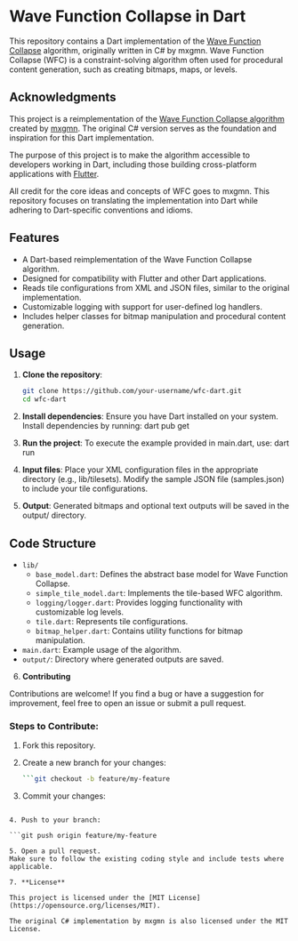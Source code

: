 # Wave Function Collapse in Dart

This repository contains a Dart implementation of the [Wave Function Collapse](https://github.com/mxgmn/WaveFunctionCollapse) algorithm, originally written in C# by mxgmn. Wave Function Collapse (WFC) is a constraint-solving algorithm often used for procedural content generation, such as creating bitmaps, maps, or levels.

## Acknowledgments

This project is a reimplementation of the [Wave Function Collapse algorithm](https://github.com/mxgmn/WaveFunctionCollapse) created by [mxgmn](https://github.com/mxgmn). The original C# version serves as the foundation and inspiration for this Dart implementation.

The purpose of this project is to make the algorithm accessible to developers working in Dart, including those building cross-platform applications with [Flutter](https://flutter.dev/).

All credit for the core ideas and concepts of WFC goes to mxgmn. This repository focuses on translating the implementation into Dart while adhering to Dart-specific conventions and idioms.

## Features

- A Dart-based reimplementation of the Wave Function Collapse algorithm.
- Designed for compatibility with Flutter and other Dart applications.
- Reads tile configurations from XML and JSON files, similar to the original implementation.
- Customizable logging with support for user-defined log handlers.
- Includes helper classes for bitmap manipulation and procedural content generation.

## Usage

1. **Clone the repository**:

   ```bash
   git clone https://github.com/your-username/wfc-dart.git
   cd wfc-dart

   ```

2. **Install dependencies**:
   Ensure you have Dart installed on your system. Install dependencies by running:
   dart pub get

3. **Run the project**:
   To execute the example provided in main.dart, use:
   dart run

4. **Input files**:
   Place your XML configuration files in the appropriate directory (e.g., lib/tilesets).
   Modify the sample JSON file (samples.json) to include your tile configurations.

5. **Output**:
   Generated bitmaps and optional text outputs will be saved in the output/ directory.

## Code Structure

- `lib/`
  - `base_model.dart`: Defines the abstract base model for Wave Function Collapse.
  - `simple_tile_model.dart`: Implements the tile-based WFC algorithm.
  - `logging/logger.dart`: Provides logging functionality with customizable log levels.
  - `tile.dart`: Represents tile configurations.
  - `bitmap_helper.dart`: Contains utility functions for bitmap manipulation.
- `main.dart`: Example usage of the algorithm.
- `output/`: Directory where generated outputs are saved.

6. **Contributing**

Contributions are welcome! If you find a bug or have a suggestion for improvement, feel free to open an issue or submit a pull request.

### Steps to Contribute:

1. Fork this repository.
2. Create a new branch for your changes:

   ````bash
   ```git checkout -b feature/my-feature

   ````

3. Commit your changes:

````git commit -m "Add my feature"

4. Push to your branch:

```git push origin feature/my-feature

5. Open a pull request.
Make sure to follow the existing coding style and include tests where applicable.

7. **License**

This project is licensed under the [MIT License](https://opensource.org/licenses/MIT).

The original C# implementation by mxgmn is also licensed under the MIT License.
````
